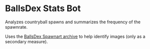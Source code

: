# BallsDex Stats Bot

Analyzes countryball spawns and summarizes the frequency of the spawnrate.

Uses the [BallsDex Spawnart archive](https://github.com/gyang0/BallsDex-spawnarts) to help identify images (only as a secondary measure).